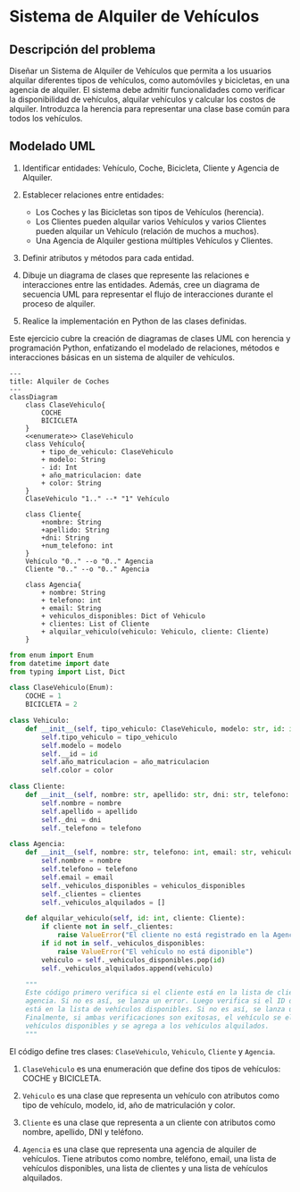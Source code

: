 # Sistema de Alquiler de Vehículos

## Descripción del problema
Diseñar un Sistema de Alquiler de Vehículos que permita a los usuarios alquilar diferentes tipos de vehículos, como automóviles y bicicletas, en una agencia de alquiler. El sistema debe admitir funcionalidades como verificar la disponibilidad de vehículos, alquilar vehículos y calcular los costos de alquiler. Introduzca la herencia  para representar una clase base común para todos los vehículos.

## Modelado UML
1) Identificar entidades: Vehículo, Coche, Bicicleta, Cliente y Agencia de Alquiler.
2. Establecer relaciones entre entidades:
    - Los Coches y las Bicicletas son tipos de Vehículos (herencia).
    - Los Clientes pueden alquilar varios Vehículos y varios Clientes pueden alquilar un Vehículo (relación de muchos a muchos).
    - Una Agencia de Alquiler gestiona múltiples Vehículos y Clientes.

3. Definir atributos y métodos para cada entidad. 

4. Dibuje un diagrama de clases que represente las relaciones e interacciones entre las 
entidades. Además, cree un diagrama de secuencia UML para representar el flujo de 
interacciones durante el proceso de alquiler. 

5. Realice la implementación en Python de las clases definidas. 

Este ejercicio cubre la creación de diagramas de clases UML con herencia y programación Python, enfatizando el modelado de relaciones, métodos e interacciones básicas en un sistema de alquiler de vehículos.

```mermaid
---
title: Alquiler de Coches
---
classDiagram
    class ClaseVehiculo{
        COCHE
        BICICLETA
    }
    <<enumerate>> ClaseVehiculo
    class Vehículo{
        + tipo_de_vehiculo: ClaseVehiculo
        + modelo: String
        - id: Int
        + año_matriculacion: date
        + color: String
    }
    ClaseVehiculo "1.." --* "1" Vehículo

    class Cliente{
        +nombre: String
        +apellido: String
        +dni: String
        +num_telefono: int
    }
    Vehículo "0.." --o "0.." Agencia
    Cliente "0.." --o "0.." Agencia

    class Agencia{
        + nombre: String
        + telefono: int
        + email: String
        + vehiculos_disponibles: Dict of Vehiculo
        + clientes: List of Cliente
        + alquilar_vehiculo(vehiculo: Vehiculo, cliente: Cliente)
    }

```

```python
from enum import Enum
from datetime import date
from typing import List, Dict

class ClaseVehiculo(Enum):
    COCHE = 1
    BICICLETA = 2

class Vehiculo:
    def __init__(self, tipo_vehiculo: ClaseVehiculo, modelo: str, id: int, año_matriculacion: date, color:str):
        self.tipo_vehiculo = tipo_vehiculo
        self.modelo = modelo
        self.__id = id
        self.año_matriculacion = año_matriculacion
        self.color = color

class Cliente:
    def __init__(self, nombre: str, apellido: str, dni: str, telefono: int):
        self.nombre = nombre
        self.apellido = apellido
        self._dni = dni
        self._telefono = telefono

class Agencia:
    def __init__(self, nombre: str, telefono: int, email: str, vehiculos_disponibles: Dict[int, Vehiculo], clientes: List[Cliente]):
        self.nombre = nombre
        self.telefono = telefono
        self.email = email
        self._vehiculos_disponibles = vehiculos_disponibles
        self._clientes = clientes
        self._vehiculos_alquilados = []

    def alquilar_vehiculo(self, id: int, cliente: Cliente):
        if cliente not in self._clientes:
            raise ValueError("El cliente no está registrado en la Agencia")
        if id not in self._vehiculos_disponibles:
            raise ValueError("El vehículo no está diponible")
        vehiculo = self._vehiculos_disponibles.pop(id)
        self._vehiculos_alquilados.append(vehiculo)

    """ 
    Este código primero verifica si el cliente está en la lista de clientes de la 
    agencia. Si no es así, se lanza un error. Luego verifica si el ID del vehículo 
    está en la lista de vehículos disponibles. Si no es así, se lanza un error. 
    Finalmente, si ambas verificaciones son exitosas, el vehículo se elimina de los   
    vehículos disponibles y se agrega a los vehículos alquilados.
    """
```
El código define tres clases: `ClaseVehiculo`, `Vehiculo`, `Cliente` y `Agencia`.

1. `ClaseVehiculo` es una enumeración que define dos tipos de vehículos: COCHE y BICICLETA.

2. `Vehiculo` es una clase que representa un vehículo con atributos como tipo de vehículo, modelo, id, año de matriculación y color.

3. `Cliente` es una clase que representa a un cliente con atributos como nombre, apellido, DNI y teléfono.

4. `Agencia` es una clase que representa una agencia de alquiler de vehículos. Tiene atributos como nombre, teléfono, email, una lista de vehículos disponibles, una lista de clientes y una lista de vehículos alquilados.
